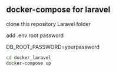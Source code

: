 ## docker-compose for laravel

clone this repository Laravel folder

add .env root password

DB_ROOT_PASSWORD=yourpassword


```sh
cd docker_laravel
docker-compose up
```
